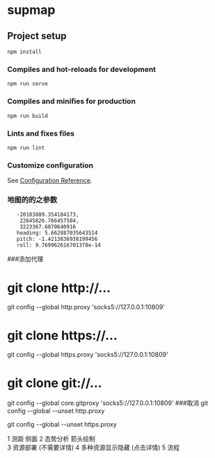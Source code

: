 # supmap

## Project setup
```
npm install
```

### Compiles and hot-reloads for development
```
npm run serve
```

### Compiles and minifies for production
```
npm run build
```

### Lints and fixes files
```
npm run lint
```

### Customize configuration
See [Configuration Reference](https://cli.vuejs.org/config/).

### 地图的的之参数
       -20183889.354184173,
        22645826.766457584,
        3223367.6070640916
       heading: 5.662887035643514
       pitch: -1.4213836938199456
       roll: 9.769962616701378e-14
###添加代理
# git clone http://...
git config --global http.proxy 'socks5://127.0.0.1:10809'
# git clone https://...
git config --global https.proxy 'socks5://127.0.0.1:10809'
# git clone git://...
git config --global core.gitproxy 'socks5://127.0.0.1:10809'
###取消
git config --global --unset http.proxy

git config --global --unset https.proxy

1 测距 侧面 
2 态势分析 箭头绘制  
3 资源部署  (不需要详情) 
4 多种资源显示隐藏 (点击详情) 
5 流程 
